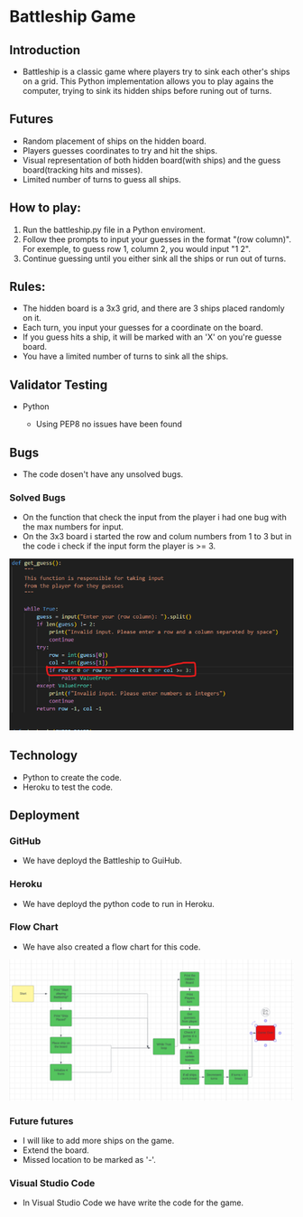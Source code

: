 # Battleship Game


## Introduction
 - Battleship is a classic game where players try to sink each other's ships on a grid. This Python implementation allows you to play agains the computer, trying to sink its hidden ships before runing out of turns.


## Futures 
 - Random placement of ships on the hidden board.
 - Players guesses coordinates to try and hit the ships.
 - Visual representation of both hidden board(with ships) and the guess board(tracking hits and misses).
 - Limited number of turns to guess all ships.


 ## How to play:
 1. Run the battleship.py file in a Python enviroment.
 2. Follow thee prompts to input your guesses in the format "(row column)". For exemple, to guess row 1, column 2, you would input "1 2".
 3. Continue guessing until you either sink all the ships or run out of turns.

 ## Rules:
 - The hidden board is a 3x3 grid, and there are 3 ships placed randomly on it.
 - Each turn, you input your guesses for a coordinate on the board.
 - If you guess hits a ship, it will be marked with an 'X' on you're guesse board.
 - You have a limited number of turns to sink all the ships.


 ## Validator Testing 
  <ul>
   <li>Python</li>
    <ul><li>Using PEP8 no issues have been found</li></ul></ul>

    
 ## Bugs 
 - The code dosen't have any unsolved bugs.
 ### Solved Bugs
 - On the function that check the input from the player i had one bug with the max numbers for input.
 - On the 3x3 board i started the row and colum numbers from 1 to 3 but in the code i check if the input form the player is >= 3.
 <img src="readmeimg\BugPython.png">

 ## Technology
  - Python to create the code.
  - Heroku to test the code.


 ## Deployment 


  ### GitHub
   
   - We have deployd the Battleship to GuiHub.
      

   ### Heroku
   - We have deployd the python code to run in Heroku.


### Flow Chart

 - We have also created a flow chart for this code.
 <img src=readmeimg\FlowChart.png>

 ### Future futures
 - I will like to add more ships on the game.
 - Extend the board.
 - Missed location to be marked as '-'.
 

 ### Visual Studio Code
 - In Visual Studio Code we have write the code for the game.